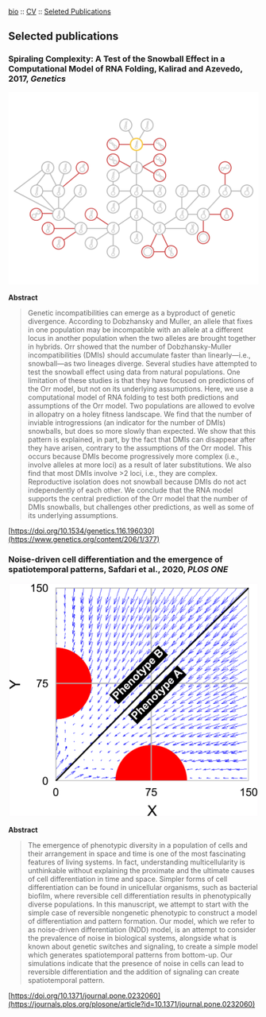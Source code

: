 
[bio](index.md) :: [CV](Kalirad_CV_2021.pdf) :: [Seleted Publications](pub.md)

## Selected publications 

### Spiraling Complexity: A Test of the Snowball Effect in a Computational Model of RNA Folding, Kalirad and Azevedo, 2017, _Genetics_

![Image](Cover_LR.png)

**Abstract**

>Genetic incompatibilities can emerge as a byproduct of genetic divergence. According to Dobzhansky and Muller, an allele that fixes in one population may be incompatible with an allele at a different locus in another population when the two alleles are brought together in hybrids. Orr showed that the number of Dobzhansky-Muller incompatibilities (DMIs) should accumulate faster than linearly—i.e., snowball—as two lineages diverge. Several studies have attempted to test the snowball effect using data from natural populations. One limitation of these studies is that they have focused on predictions of the Orr model, but not on its underlying assumptions. Here, we use a computational model of RNA folding to test both predictions and assumptions of the Orr model. Two populations are allowed to evolve in allopatry on a holey fitness landscape. We find that the number of inviable introgressions (an indicator for the number of DMIs) snowballs, but does so more slowly than expected. We show that this pattern is explained, in part, by the fact that DMIs can disappear after they have arisen, contrary to the assumptions of the Orr model. This occurs because DMIs become progressively more complex (i.e., involve alleles at more loci) as a result of later substitutions. We also find that most DMIs involve >2 loci, i.e., they are complex. Reproductive isolation does not snowball because DMIs do not act independently of each other. We conclude that the RNA model supports the central prediction of the Orr model that the number of DMIs snowballs, but challenges other predictions, as well as some of its underlying assumptions.

[https://doi.org/10.1534/genetics.116.196030](https://www.genetics.org/content/206/1/377)


### Noise-driven cell differentiation and the emergence of spatiotemporal patterns, Safdari et al., 2020, _PLOS ONE_

![Image](cell_fate.png)

**Abstract**

> The emergence of phenotypic diversity in a population of cells and their arrangement in space and time is one of the most fascinating features of living systems. In fact, understanding multicellularity is unthinkable without explaining the proximate and the ultimate causes of cell differentiation in time and space. Simpler forms of cell differentiation can be found in unicellular organisms, such as bacterial biofilm, where reversible cell differentiation results in phenotypically diverse populations. In this manuscript, we attempt to start with the simple case of reversible nongenetic phenotypic to construct a model of differentiation and pattern formation. Our model, which we refer to as noise-driven differentiation (NDD) model, is an attempt to consider the prevalence of noise in biological systems, alongside what is known about genetic switches and signaling, to create a simple model which generates spatiotemporal patterns from bottom-up. Our simulations indicate that the presence of noise in cells can lead to reversible differentiation and the addition of signaling can create spatiotemporal pattern.

[https://doi.org/10.1371/journal.pone.0232060](https://journals.plos.org/plosone/article?id=10.1371/journal.pone.0232060)